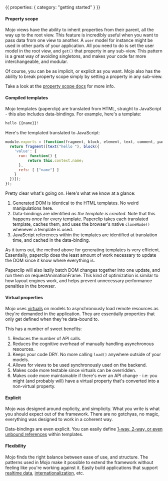 {{
  properties: {
    category: "getting started"
  }
}}

#### Property scope

Mojo views have the ability to inherit properties from their parent, all the way up to the root view. This feature is incredibly useful when you want to pass data from one view to another. A `user` model for instance might be used in other parts of your application. All you need to do is set the user model in the root view, and `get()` that property in any sub-view. This pattern is a great way of avoiding singletons, and makes your code far more interchangeable, and modular. 

Of course, you can be as implicit, or explicit as you want. Mojo also has the ability to break property scope simply by setting a property in any sub-view. 

Take a look at the [property scope docs](/docs/api/viewsbase#propertyscope) for more info.

<!--
show diagram here explaining property scope & models
-->


#### Compiled templates


Mojo templates (paperclip) are translated from HTML, straight to JavaScript - this also includes data-bindings. For example, here's a template:

```html
hello {{name}}!
```

Here's the templated translated to JavaScript:

```javascript
module.exports = (function(fragment, block, element, text, comment, parser, modifiers) {
  return fragment([text("hello "), block({
    'value': {
      run: function() {
          return this.context.name;
      },
      refs: [ ["name"] ]
    }
  })]);
});
```

Pretty clear what's going on. Here's what we know at a glance:

1. Generated DOM is identical to the HTML templates. No weird manipulations here.
2. Data-bindings are identified *as the template is created*. Note that this happens *once* for every template. Paperclip takes each translated template, caches them, and uses the browser's native `cloneNode()` whenever a template is used. 
3. JavaScript references within the templates are identified at translation time, and cached in the data-binding.

As it turns out, the method above for generating templates is very efficient. Essentially, paperclip does the least amount of work necessary to update the DOM since it know where everything is. 

Paperclip will also lazily batch DOM changes together into one update, and run them on requestAnimationFrame. This kind of optimization is similar to how layout engines work, and helps prevent
unnecessary performance penalties in the browser.

#### Virtual properties

Mojo uses [virtuals](/docs/api/modelsbase#virtuals) on models to asynchronously load remote resources as they're demanded in the application. They are essentially properties that only get defined when they're data-bound to. 

This has a number of sweet benefits:

1. Reduces the number of API calls.
2. Reduces the cognitive overhead of manually handling asynchronous resources.
3. Keeps your code DRY. No more calling `load()` anywhere outside of your models.
4. Allows for views to be used synchronously used on the backend.
5. Makes code more testable since virtuals can be overridden.
6. Makes code more maintainable if there's ever an API change - i.e: you might (and probably will) have a virtual property that's converted into a non-virtual property. 


#### Explicit

Mojo was designed around explicity, and simplicity. What you write is what you should expect out of the framework. There are no gotchyas, no magic, everything was designed to work in a coherent way. 

<!--
Explicit getters & setters were also chosen in the framework since 
-->

Data-bindings are even explicit. You can easily define [1-way, 2-way, or even unbound references](/docs/api/templates#bindingoperators) within templates.

#### Flexibility

Mojo finds the right balance between ease of use, and structure. The patterns used in Mojo make it possible to extend the framework without feeling like you're working against it. Easily build applications that support <!-- [offline mode](/docs/guides/offlinemode), --> [realtime data](https://github.com/mojo-js/mojo-pubnub), [internationalization](/docs/extended-api/i18n), etc. 


<!--
#### full package

Mojo isn't just a library, it's a family of modules that compliment each other. You're given all the tools necessary to build a highly scalable application without 

#### Toolbox

-->

<!--
#### built for teams

Mojo encourages a few principles that help with developer workflow, especially between other people on teams. Templates for instance are separated from the view controller to allow greater encapsulation between both components. Designers for instance will have a better time updating UI if it's defined in a template, versus combined with the controller. 

Mojo also encourages hierarchical views that are intuitive to construct. It's easy for engineers on teams to follow 
-->


<!--
#### built for humans

Mojo was designed to allow you to focus on what's immediately needed in your application. For instance, you can easily build out your views, then add models and & router later. Likewise, mojo patterns allow you to build  models wihout being concerned about how 

-->

<!--
#### built for teams



-->



<!--
#### Architecture

Mojo isn't just a tool, or library, it's a set of libraries that work very well together. We understand that 
-->

<!--

#### Clear separation of concerns
-->




<!--
show diagram?
-->


<!--
relationships
data bindings
-->


<!--


#### Organization

#### minimal API

Mojo was reduced to the API's essential for application development. We don't want to provide unnecessary features that won't get used, or make you wonder what it does. 

#### Organization

Mojo application s

Intuitiveness

http://stackoverflow.com/questions/731743/php-vs-template-engine

### Explicit & Implicitness

data bindings
property scope
router + views

### Gotchyas

Very few


### Architecture

modules were designed 
well thought out, minimal API's. Doesn't do what it doesn't need to do.

### Developer workflow

-->

<!--
Developer workflow
-->

